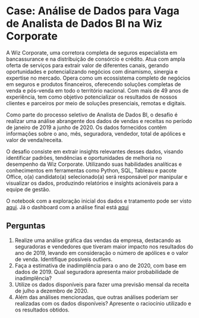 # Case: Análise de Dados para Vaga de Analista de Dados BI na Wiz Corporate

A Wiz Corporate, uma corretora completa de seguros especialista em bancassurance e na distribuição de consórcio e crédito. Atua com ampla oferta de serviços para extrair valor de diferentes canais, gerando oportunidades e potencializando negócios com dinamismo, sinergia e expertise no mercado. Opera como um ecossistema completo de negócios em seguros e produtos financeiros, oferecendo soluções completas de venda e pós-venda em todo o território nacional. Com mais de 49 anos de experiência, tem como objetivo potencializar os resultados de nossos clientes e parceiros por meio de soluções presenciais, remotas e digitais.

Como parte do processo seletivo de Analista de Dados BI, o desafio é realizar uma análise abrangente dos dados de vendas e receitas no período de janeiro de 2019 a junho de 2020. Os dados fornecidos contêm informações sobre o ano, mês, seguradora, vendedor, total de apólices e valor de venda/receita.

O desafio consiste em extrair insights relevantes desses dados, visando identificar padrões, tendências e oportunidades de melhoria no desempenho da Wiz Corporate. Utilizando suas habilidades analíticas e conhecimentos em ferramentas como Python, SQL, Tableau e pacote Office, o(a) candidato(a) selecionado(a) será responsável por manipular e visualizar os dados, produzindo relatórios e insights acionáveis para a equipe de gestão.

O notebook com a exploração inicial dos dados e tratamento pode ser visto [aqui](https://github.com/Felisouza/case_wiz_co/blob/main/felipe_case.ipynb). Já o dashboard com a análise final está [aqui](https://github.com/Felisouza/case_wiz_co/blob/dc22330de71b538fde4ff02b40f9c96c5e2ad510/dashboard_vendas_receitas.pdf)

## Perguntas

1. Realize uma análise gráfica das vendas da empresa, destacando as seguradoras e vendedores que tiveram maior impacto nos resultados do ano de 2019, levando em consideração o número de apólices e o valor de venda. Identifique possíveis outliers.
2. Faça a estimativa de inadimplência para o ano de 2020, com base em dados de 2019. Qual seguradora apresenta maior probabilidade de inadimplência?
3. Utilize os dados disponíveis para fazer uma previsão mensal da receita de julho a dezembro de 2020.
4. Além das análises mencionadas, que outras análises poderiam ser realizadas com os dados disponíveis? Apresente o raciocínio utilizado e os resultados obtidos.